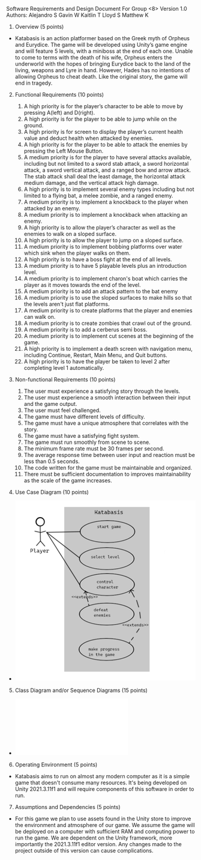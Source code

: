Software Requirements and Design 
Document 
For
Group <8>
Version 1.0
Authors: 
Alejandro S
Gavin W
Kaitlin T
Lloyd S
Matthew K
1. Overview (5 points)
- Katabasis is an action platformer based on the Greek myth of Orpheus and Eurydice. The game will be developed using Unity’s game engine and will feature 5 levels, with a miniboss at the end of each one. Unable to come to terms with the death of his wife, Orpheus enters the underworld with the hopes of bringing Eurydice back to the land of the living, weapons and Lyre in hand. However, Hades has no intentions of allowing Orpheus to cheat death. Like the original story, the game will end in tragedy.
2. Functional Requirements (10 points)
    1. A high priority is for the player’s character to be able to move by pressing A(left) and D(right).
    2. A high priority is for the player to be able to jump while on the ground.
    3. A high priority is for screen to display the player’s current health value and deduct health when attacked by enemies.
    4. A high priority is for the player to be able to attack the enemies by pressing the Left Mouse Button.
    5. A medium priority is for the player to have several attacks available, including but not limited to a sword stab attack, a sword horizontal attack, a sword vertical attack, and a ranged bow and arrow attack. The stab attack shall deal the least damage, the horizontal attack medium damage, and the vertical attack high damage. 
    6. A high priority is to implement several enemy types including but not limited to a flying bat, a melee zombie, and a ranged enemy.
    6. A medium priority is to implement a knockback to the player when attacked by an enemy.
    7. A medium priority is to implement a knockback when attacking an enemy.
    8. A high priority is to allow the player’s character as well as the enemies to walk on a sloped surface.
    9. A high priority is to allow the player to jump on a sloped surface.
    10. A medium priority is to implement bobbing platforms over water which sink when the player walks on them.
    11. A high priority is to have a boss fight at the end of all levels.
    12. A medium priority is to have 5 playable levels plus an introduction level.
    13. A medium priority is to implement charon's boat which carries the player as it moves towards the end of the level.
    14. A medium priority is to add an attack pattern to the bat enemy
    15. A medium priority is to use the sloped surfaces to make hills so that the levels aren't just flat platforms.
    16. A medium priority is to create platforms that the player and enemies can walk on.
    17. A medium priority is to create zombies that crawl out of the ground.
    18. A medium priority is to add a cerberus semi boss.
    19. A medium priority is to implement cut scenes at the beginning of the game.
    20. A high priority is to implement a death screen with navigation menu, including Continue, Restart, Main Menu, and Quit buttons.
    21. A high priority is to have the player be taken to level 2 after completing level 1 automatically.

3. Non-functional Requirements (10 points)
    1. The user must experience a satisfying story through the levels.
    2. The user must experience a smooth interaction between their input and the game output.
    3. The user must feel challenged.
    4. The game must have different levels of difficulty.
    5. The game must have a unique atmosphere that correlates with the story.
    6. The game must have a satisfying fight system.
    7. The game must run smoothly from scene to scene.
    8. The minimum frame rate must be 30 frames per second.
    9. The average response time between user input and reaction must be less than 0.5 seconds.
    10. The code written for the game must be maintainable and organized.
    11. There must be sufficient documentation to improves maintainability as the scale of the game increases.

4. Use Case Diagram (10 points)
- ![Use Case Diagram](/Iteration1/CaseDiagram.png)

5. Class Diagram and/or Sequence Diagrams (15 points)
- ![Class Diagram](/Iteration1/Scanned_Documents.pdf)

6. Operating Environment (5 points)
- Katabasis aims to run on almost any modern computer as it is a simple game that doesn't consume many resources. It's being developed on Unity 2021.3.11f1 and will require components of this software in order to run.

7. Assumptions and Dependencies (5 points)

- For this game we plan to use assets found in the Unity store to improve the environment and atmosphere of our game. We assume the game will be deployed on a computer with sufficient RAM and computing power to run the game. We are dependent on the Unity framework, more importantly the 2021.3.11f1 editor version. Any changes made to the project outside of this version can cause complications.
